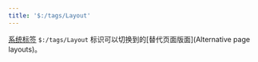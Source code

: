 ```yaml
---
title: '$:/tags/Layout'
---
```


[系统标签](SystemTags) `$:/tags/Layout` 标识可以切换到的[替代页面版面](Alternative page layouts)。